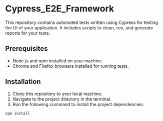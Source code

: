 # Cypress_E2E_Framework
This repository contains automated tests written using Cypress for testing the UI of your application. It includes scripts to clean, run, and generate reports for your tests.

## Prerequisites

- Node.js and npm installed on your machine.
- Chrome and Firefox browsers installed for running tests.

## Installation

1. Clone this repository to your local machine.
2. Navigate to the project directory in the terminal.
3. Run the following command to install the project dependencies:

```sh
npm install
